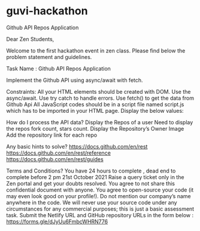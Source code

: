 # guvi-hackathon
Github API Repos Application 

Dear Zen Students,

Welcome to the first hackathon event in zen class. Please find below the problem statement and guidelines. 

Task Name : Github API Repos Application 

Implement the Github API using async/await with fetch.

Constraints:
All your HTML elements should be created with DOM.
Use the async/await.
Use try catch to handle errors.
Use fetch() to get the data from Github Api
All JavaScript codes should be in a script file named script.js which has to be imported in your HTML page.
Display the below values:

How do I process the API data?
Display the Repos of a user
Need to display the repos fork count, stars count.
Display the Repository’s Owner Image
Add the repository link for each repo

Any basic hints to solve?
https://docs.github.com/en/rest
https://docs.github.com/en/rest/reference
https://docs.github.com/en/rest/guides

Terms and Conditions?
You have 24 hours to complete , dead end to complete before 2 pm 21st October 2021
Raise a query ticket only in the Zen portal and get your doubts resolved. 
You agree to not share this confidential document with anyone.
You agree to open-source your code (it may even look good on your profile!). Do not mention our company’s name anywhere in the code.
We will never use your source code under any circumstances for any commercial purposes; this is just a basic assessment task. 
Submit the Netlify URL and GitHub repository URLs in the form below : https://forms.gle/dJyUu6FmbcWHRN776
